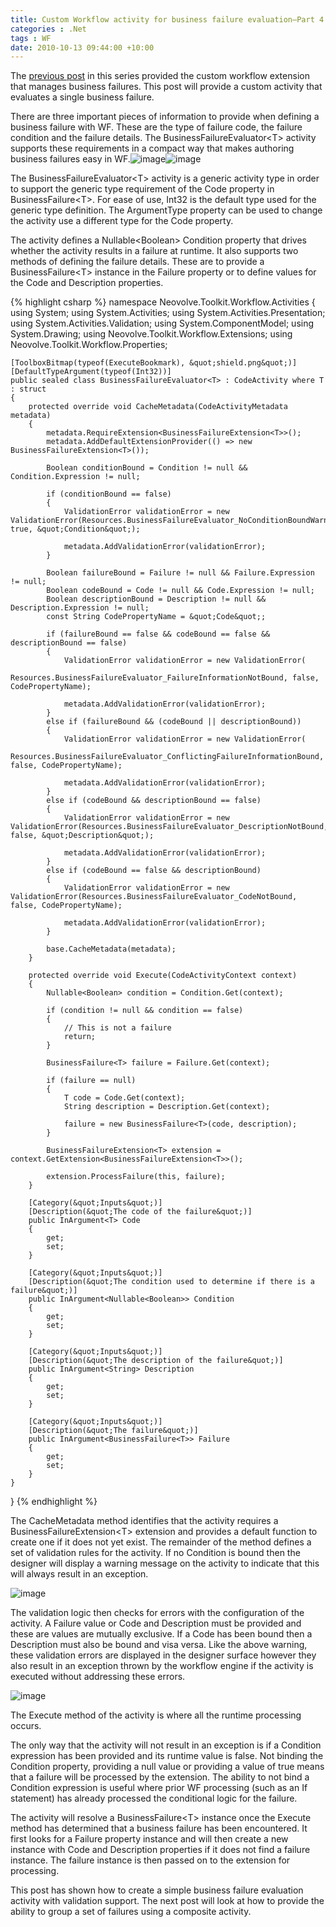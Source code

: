 ```yaml
---
title: Custom Workflow activity for business failure evaluation–Part 4
categories : .Net
tags : WF
date: 2010-10-13 09:44:00 +10:00
---
```


The [previous post][0] in this series provided the custom workflow extension that manages business failures. This post will provide a custom activity that evaluates a single business failure.

There are three important pieces of information to provide when defining a business failure with WF. These are the type of failure code, the failure condition and the failure details. The BusinessFailureEvaluator&lt;T&gt; activity supports these requirements in a compact way that makes authoring business failures easy in WF.![image][1]![image][2]

The BusinessFailureEvaluator&lt;T&gt; activity is a generic activity type in order to support the generic type requirement of the Code property in BusinessFailure&lt;T&gt;. For ease of use, Int32 is the default type used for the generic type definition. The ArgumentType property can be used to change the activity use a different type for the Code property.

The activity defines a Nullable&lt;Boolean&gt; Condition property that drives whether the activity results in a failure at runtime. It also supports two methods of defining the failure details. These are to provide a BusinessFailure&lt;T&gt; instance in the Failure property or to define values for the Code and Description properties.

{% highlight csharp %}
namespace Neovolve.Toolkit.Workflow.Activities
{
    using System;
    using System.Activities;
    using System.Activities.Presentation;
    using System.Activities.Validation;
    using System.ComponentModel;
    using System.Drawing;
    using Neovolve.Toolkit.Workflow.Extensions;
    using Neovolve.Toolkit.Workflow.Properties;
     
    [ToolboxBitmap(typeof(ExecuteBookmark), &quot;shield.png&quot;)]
    [DefaultTypeArgument(typeof(Int32))]
    public sealed class BusinessFailureEvaluator<T> : CodeActivity where T : struct
    {
        protected override void CacheMetadata(CodeActivityMetadata metadata)
        {
            metadata.RequireExtension<BusinessFailureExtension<T>>();
            metadata.AddDefaultExtensionProvider(() => new BusinessFailureExtension<T>());
    
            Boolean conditionBound = Condition != null && Condition.Expression != null;
    
            if (conditionBound == false)
            {
                ValidationError validationError = new ValidationError(Resources.BusinessFailureEvaluator_NoConditionBoundWarning, true, &quot;Condition&quot;);
    
                metadata.AddValidationError(validationError);
            }
    
            Boolean failureBound = Failure != null && Failure.Expression != null;
            Boolean codeBound = Code != null && Code.Expression != null;
            Boolean descriptionBound = Description != null && Description.Expression != null;
            const String CodePropertyName = &quot;Code&quot;;
    
            if (failureBound == false && codeBound == false && descriptionBound == false)
            {
                ValidationError validationError = new ValidationError(
                    Resources.BusinessFailureEvaluator_FailureInformationNotBound, false, CodePropertyName);
    
                metadata.AddValidationError(validationError);
            }
            else if (failureBound && (codeBound || descriptionBound))
            {
                ValidationError validationError = new ValidationError(
                    Resources.BusinessFailureEvaluator_ConflictingFailureInformationBound, false, CodePropertyName);
    
                metadata.AddValidationError(validationError);
            }
            else if (codeBound && descriptionBound == false)
            {
                ValidationError validationError = new ValidationError(Resources.BusinessFailureEvaluator_DescriptionNotBound, false, &quot;Description&quot;);
    
                metadata.AddValidationError(validationError);
            }
            else if (codeBound == false && descriptionBound)
            {
                ValidationError validationError = new ValidationError(Resources.BusinessFailureEvaluator_CodeNotBound, false, CodePropertyName);
    
                metadata.AddValidationError(validationError);
            }
    
            base.CacheMetadata(metadata);
        }
    
        protected override void Execute(CodeActivityContext context)
        {
            Nullable<Boolean> condition = Condition.Get(context);
    
            if (condition != null && condition == false)
            {
                // This is not a failure
                return;
            }
    
            BusinessFailure<T> failure = Failure.Get(context);
    
            if (failure == null)
            {
                T code = Code.Get(context);
                String description = Description.Get(context);
    
                failure = new BusinessFailure<T>(code, description);
            }
    
            BusinessFailureExtension<T> extension = context.GetExtension<BusinessFailureExtension<T>>();
    
            extension.ProcessFailure(this, failure);
        }
    
        [Category(&quot;Inputs&quot;)]
        [Description(&quot;The code of the failure&quot;)]
        public InArgument<T> Code
        {
            get;
            set;
        }
    
        [Category(&quot;Inputs&quot;)]
        [Description(&quot;The condition used to determine if there is a failure&quot;)]
        public InArgument<Nullable<Boolean>> Condition
        {
            get;
            set;
        }
    
        [Category(&quot;Inputs&quot;)]
        [Description(&quot;The description of the failure&quot;)]
        public InArgument<String> Description
        {
            get;
            set;
        }
    
        [Category(&quot;Inputs&quot;)]
        [Description(&quot;The failure&quot;)]
        public InArgument<BusinessFailure<T>> Failure
        {
            get;
            set;
        }
    }
}
{% endhighlight %}

The CacheMetadata method identifies that the activity requires a BusinessFailureExtension&lt;T&gt; extension and provides a default function to create one if it does not yet exist. The remainder of the method defines a set of validation rules for the activity. If no Condition is bound then the designer will display a warning message on the activity to indicate that this will always result in an exception.

![image][3]

The validation logic then checks for errors with the configuration of the activity. A Failure value or Code and Description must be provided and these are values are mutually exclusive. If a Code has been bound then a Description must also be bound and visa versa. Like the above warning, these validation errors are displayed in the designer surface however they also result in an exception thrown by the workflow engine if the activity is executed without addressing these errors.

![image][4]

The Execute method of the activity is where all the runtime processing occurs. 

The only way that the activity will not result in an exception is if a Condition expression has been provided and its runtime value is false. Not binding the Condition property, providing a null value or providing a value of true means that a failure will be processed by the extension. The ability to not bind a Condition expression is useful where prior WF processing (such as an If statement) has already processed the conditional logic for the failure.

The activity will resolve a BusinessFailure&lt;T&gt; instance once the Execute method has determined that a business failure has been encountered. It first looks for a Failure property instance and will then create a new instance with Code and Description properties if it does not find a failure instance. The failure instance is then passed on to the extension for processing.

This post has shown how to create a simple business failure evaluation activity with validation support. The next post will look at how to provide the ability to group a set of failures using a composite activity.

[0]: /2010/10/12/custom-workflow-activity-for-business-failure-evaluatione28093part-3/
[1]: /files/image_46.png
[2]: /files/image_47.png
[3]: /files/image_48.png
[4]: /files/image_49.png

